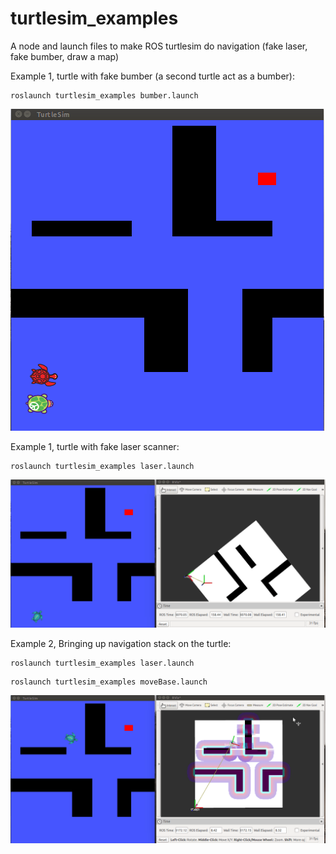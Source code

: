 # turtlesim_examples
A node and launch files to make ROS turtlesim do navigation (fake laser, fake bumber, draw a map)

Example 1, turtle with fake bumber (a second turtle act as a bumber):
```
roslaunch turtlesim_examples bumber.launch
```
![turtle with fake bumber](include/2.gif)


Example 1, turtle with fake laser scanner:
```
roslaunch turtlesim_examples laser.launch
```

![turtle with fake laser](include/0.gif)


Example 2, Bringing up navigation stack on the turtle:
```
roslaunch turtlesim_examples laser.launch
```
```
roslaunch turtlesim_examples moveBase.launch
```

![turtle with fake laser](include/1.gif)
